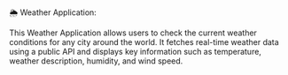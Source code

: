 🌦️ Weather Application:

This Weather Application allows users to check the current weather conditions for any city around the world. It fetches real-time weather data using a public API and displays key information such as temperature, weather description, humidity, and wind speed.
